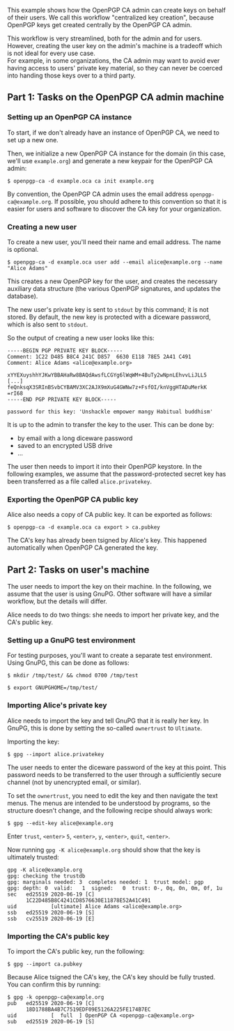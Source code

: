 This example shows how the OpenPGP CA admin can create keys on behalf of
their users. We call this workflow "centralized key creation", because
OpenPGP keys get created centrally by the OpenPGP CA admin.

This workflow is very streamlined, both for the admin and for users.
However, creating the user key on the admin's machine is a tradeoff which
is not ideal for every use case.  
For example, in some organizations, the CA admin may want to avoid ever
having access to users' private key material, so they can never be coerced
into handing those keys over to a third party.

## Part 1: Tasks on the OpenPGP CA admin machine

### Setting up an OpenPGP CA instance

To start, if we don't already have an instance of OpenPGP CA, we need to set up a
new one.

Then, we initialize a new OpenPGP CA instance for the domain (in this case,
we'll use `example.org`) and generate a new keypair for the OpenPGP CA admin:

`$ openpgp-ca -d example.oca ca init example.org` 

By convention, the OpenPGP CA admin uses the email address `openpgp-ca@example.org`.
If possible, you should adhere to this convention so that it is easier for
users and software to discover the CA key for your organization.

### Creating a new user

To create a new user, you'll need their name and email address.  The
name is optional.

`$ openpgp-ca -d example.oca user add --email alice@example.org --name "Alice Adams"`

This creates a new OpenPGP key for the user, and creates the necessary
auxiliary data structure (the various OpenPGP signatures, and updates the
database).

The new user's private key is sent to `stdout` by this command; it is not
stored. By default, the new key is protected with a diceware password,
which is also sent to `stdout`.

So the output of creating a new user looks like this:

```
-----BEGIN PGP PRIVATE KEY BLOCK-----
Comment: 1C22 D485 B8C4 241C D857  6630 E118 78E5 2A41 C491
Comment: Alice Adams <alice@example.org>

xYYEXuyshhYJKwYBBAHaRw8BAQdAwsfLCGYg6lWqWM+4BuTy2wNpnLEhvvLiJLL5
[...]
feQnksqX3SRInBSvbCYBAMV3XC2AJX9mXuG4GWNw7z+FsfOI/knVggHTADuMerkK
=rI68
-----END PGP PRIVATE KEY BLOCK-----

password for this key: 'Unshackle empower mangy Habitual buddhism'
```

It is up to the admin to transfer the key to the user.  This can be
done by:

  - by email with a long diceware password
  - saved to an encrypted USB drive
  - ...

The user then needs to import it into their OpenPGP keystore.  In the
following examples, we assume that the password-protected secret key has been
transferred as a file called `alice.privatekey`.

### Exporting the OpenPGP CA public key

Alice also needs a copy of CA public key.  It can be exported as follows:

`$ openpgp-ca -d example.oca ca export > ca.pubkey` 

The CA's key has already been tsigned by Alice's key.  This happened
automatically when OpenPGP CA generated the key.

## Part 2: Tasks on user's machine

The user needs to import the key on their machine.  In the following,
we assume that the user is using GnuPG.  Other software will have a
similar workflow, but the details will differ.

Alice needs to do two things: she needs to import her private key, and
the CA's public key.

### Setting up a GnuPG test environment

For testing purposes, you'll want to create a separate test environment.
Using GnuPG, this can be done as follows:

`$ mkdir /tmp/test/ && chmod 0700 /tmp/test`

`$ export GNUPGHOME=/tmp/test/`

### Importing Alice's private key

Alice needs to import the key and tell GnuPG that it is really her key.
In GnuPG, this is done by setting the so-called `ownertrust` to `Ultimate`.

Importing the key:

`$ gpg --import alice.privatekey`

The user needs to enter the diceware password of the key at this point.
This password needs to be transferred to the user through a sufficiently
secure channel (not by unencrypted email, or similar).

To set the `ownertrust`, you need to edit the key and then navigate the
text menus.  The menus are intended to be understood by programs, so the
structure doesn't change, and the following recipe should always work:

`$ gpg --edit-key alice@example.org`

Enter `trust`, `<enter>` `5`, `<enter>`, `y`, `<enter>`, `quit`, `<enter>`.

Now running `gpg -K alice@example.org` should show that the key is
ultimately trusted:

```
gpg -K alice@example.org
gpg: checking the trustdb
gpg: marginals needed: 3  completes needed: 1  trust model: pgp
gpg: depth: 0  valid:   1  signed:   0  trust: 0-, 0q, 0n, 0m, 0f, 1u
sec   ed25519 2020-06-19 [C]
      1C22D485B8C4241CD8576630E11878E52A41C491
uid           [ultimate] Alice Adams <alice@example.org>
ssb   ed25519 2020-06-19 [S]
ssb   cv25519 2020-06-19 [E]
```

### Importing the CA's public key

To import the CA's public key, run the following:

`$ gpg --import ca.pubkey`

Because Alice tsigned the CA's key, the CA's key should be fully trusted.  You can
confirm this by running:

```
$ gpg -k openpgp-ca@example.org
pub   ed25519 2020-06-19 [C]
      18D1788BA4B7C7519EDF09E5126A225FE174B7EC
uid           [  full  ] OpenPGP CA <openpgp-ca@example.org>
sub   ed25519 2020-06-19 [S]
```
